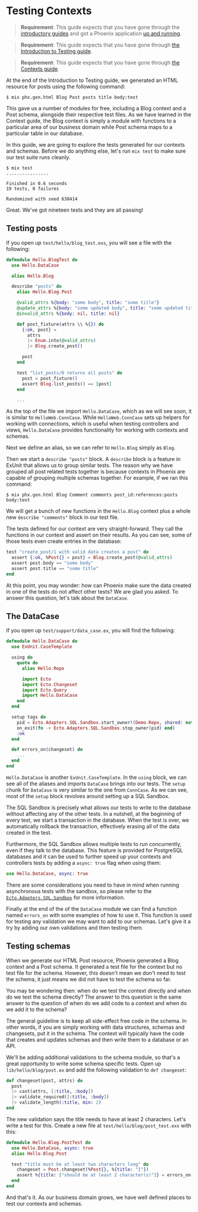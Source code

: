# Testing Contexts

> **Requirement**: This guide expects that you have gone through the [introductory guides](installation.html) and got a Phoenix application [up and running](up_and_running.html).

> **Requirement**: This guide expects that you have gone through [the Introduction to Testing guide](testing.html).

> **Requirement**: This guide expects that you have gone through [the Contexts guide](contexts.html).

At the end of the Introduction to Testing guide, we generated an HTML resource for posts using the following command:

```console
$ mix phx.gen.html Blog Post posts title body:text
```

This gave us a number of modules for free, including a Blog context and a Post schema, alongside their respective test files. As we have learned in the Context guide, the Blog context is simply a module with functions to a particular area of our business domain while Post schema maps to a particular table in our database.

In this guide, we are going to explore the tests generated for our contexts and schemas. Before we do anything else, let's run `mix test` to make sure our test suite runs cleanly.

```console
$ mix test
................

Finished in 0.6 seconds
19 tests, 0 failures

Randomized with seed 638414
```

Great. We've got nineteen tests and they are all passing!

## Testing posts

If you open up `test/hello/blog_test.exs`, you will see a file with the following:

```elixir
defmodule Hello.BlogTest do
  use Hello.DataCase

  alias Hello.Blog

  describe "posts" do
    alias Hello.Blog.Post

    @valid_attrs %{body: "some body", title: "some title"}
    @update_attrs %{body: "some updated body", title: "some updated title"}
    @invalid_attrs %{body: nil, title: nil}

    def post_fixture(attrs \\ %{}) do
      {:ok, post} =
        attrs
        |> Enum.into(@valid_attrs)
        |> Blog.create_post()

      post
    end

    test "list_posts/0 returns all posts" do
      post = post_fixture()
      assert Blog.list_posts() == [post]
    end

    ...
```

As the top of the file we import `Hello.DataCase`, which as we will see soon, it is similar to `HelloWeb.ConnCase`. While `HelloWeb.ConnCase` sets up helpers for working with connections, which is useful when testing controllers and views, `Hello.DataCase` provides functionality for working with contexts and schemas.

Next we define an alias, so we can refer to `Hello.Blog` simply as `Blog`.

Then we start a `describe "posts"` block. A `describe` block is a feature in ExUnit that allows us to group similar tests. The reason why we have grouped all post related tests together is because contexts in Phoenix are capable of grouping multiple schemas together. For example, if we ran this command:

```console
$ mix phx.gen.html Blog Comment comments post_id:references:posts body:text
```

We will get a bunch of new functions in the `Hello.Blog` context plus a whole new `describe "comments"` block in our test file.

The tests defined for our context are very straight-forward. They call the functions in our context and assert on their results. As you can see, some of those tests even create entries in the database:

```elixir
test "create_post/1 with valid data creates a post" do
  assert {:ok, %Post{} = post} = Blog.create_post(@valid_attrs)
  assert post.body == "some body"
  assert post.title == "some title"
end
```

At this point, you may wonder: how can Phoenix make sure the data created in one of the tests do not affect other tests? We are glad you asked. To answer this question, let's talk about the `DataCase`.

## The DataCase

If you open up `test/support/data_case.ex`, you will find the following:

```elixir
defmodule Hello.DataCase do
  use ExUnit.CaseTemplate

  using do
    quote do
      alias Hello.Repo

      import Ecto
      import Ecto.Changeset
      import Ecto.Query
      import Hello.DataCase
    end
  end

  setup tags do
    pid = Ecto.Adapters.SQL.Sandbox.start_owner!(Demo.Repo, shared: not tags[:async])
    on_exit(fn -> Ecto.Adapters.SQL.Sandbox.stop_owner(pid) end)
    :ok
  end

  def errors_on(changeset) do
    ...
  end
end
```

`Hello.DataCase` is another `ExUnit.CaseTemplate`. In the `using` block, we can see all of the aliases and imports `DataCase` brings into our tests. The `setup` chunk for `DataCase` is very similar to the one from `ConnCase`. As we can see, most of the `setup` block revolves around setting up a SQL Sandbox.

The SQL Sandbox is precisely what allows our tests to write to the database without affecting any of the other tests. In a nutshell, at the beginning of every test, we start a transaction in the database. When the test is over, we automatically rollback the transaction, effectively erasing all of the data created in the test.

Furthermore, the SQL Sandbox allows multiple tests to run concurrently, even if they talk to the database. This feature is provided for PostgreSQL databases and it can be used to further speed up your contexts and controllers tests by adding a `async: true` flag when using them:

```elixir
use Hello.DataCase, async: true
```

There are some considerations you need to have in mind when running asynchronous tests with the sandbox, so please refer to the [`Ecto.Adapters.SQL.Sandbox`](https://hexdocs.pm/ecto_sql/Ecto.Adapters.SQL.Sandbox.html) for more information.

Finally at the end of the of the `DataCase` module we can find a function named `errors_on` with some examples of how to use it. This function is used for testing any validation we may want to add to our schemas. Let's give it a try by adding our own validations and then testing them.

## Testing schemas

When we generate our HTML Post resource, Phoenix generated a Blog context and a Post schema. It generated a test file for the context but no test file for the schema. However, this doesn't mean we don't need to test the schema, it just means we did not have to test the schema so far.

You may be wondering then: when do we test the context directly and when do we test the schema directly? The answer to this question is the same answer to the question of when do we add code to a context and when do we add it to the schema?

The general guideline is to keep all side-effect free code in the schema. In other words, if you are simply working with data structures, schemas and changesets, put it in the schema. The context will typically have the code that creates and updates schemas and then write them to a database or an API.

We'll be adding additional validations to the schema module, so that's a great opportunity to write some schema specific tests. Open up `lib/hello/blog/post.ex` and add the following validation to `def changeset`:

```elixir
def changeset(post, attrs) do
  post
  |> cast(attrs, [:title, :body])
  |> validate_required([:title, :body])
  |> validate_length(:title, min: 2)
end
```

The new validation says the title needs to have at least 2 characters. Let's write a test for this. Create a new file at `test/hello/blog/post_test.exs` with this:

```elixir
defmodule Hello.Blog.PostTest do
  use Hello.DataCase, async: true
  alias Hello.Blog.Post

  test "title must be at least two characters long" do
    changeset = Post.changeset(%Post{}, %{title: "I"})
    assert %{title: ["should be at least 2 character(s)"]} = errors_on(changeset)
  end
end
```

And that's it. As our business domain grows, we have well defined places to test our contexts and schemas.
